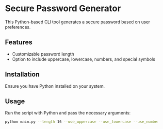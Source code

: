 # Secure Password Generator

This Python-based CLI tool generates a secure password based on user preferences.

## Features

- Customizable password length
- Option to include uppercase, lowercase, numbers, and special symbols

## Installation

Ensure you have Python installed on your system.

## Usage

Run the script with Python and pass the necessary arguments:

```bash
python main.py --length 16 --use_uppercase --use_lowercase --use_numbers --use_symbols
